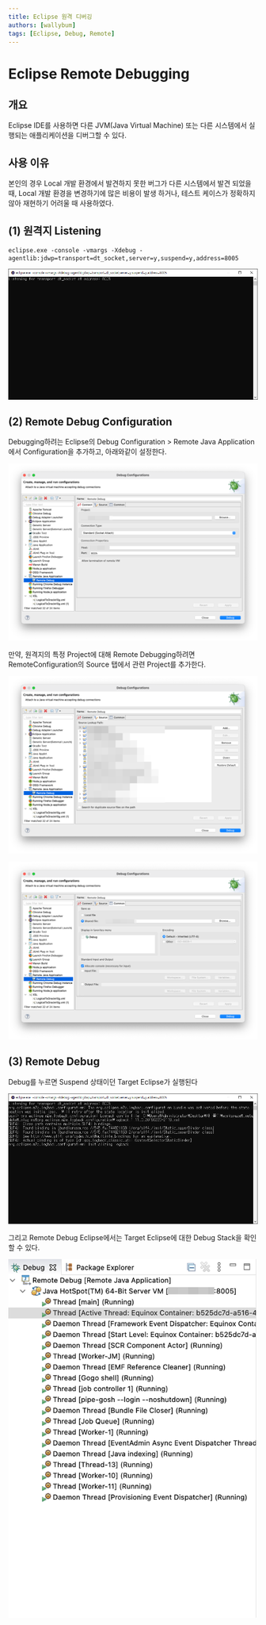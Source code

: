 ```yaml
---
title: Eclipse 원격 디버깅
authors: [wallybum]
tags: [Eclipse, Debug, Remote]
---
```


# Eclipse Remote Debugging

## 개요
Eclipse IDE를 사용하면 다른 JVM(Java Virtual Machine) 또는 다른 시스템에서 실행되는 애플리케이션을 디버그할 수 있다.

<!--truncate-->
## 사용 이유
본인의 경우 Local 개발 환경에서 발견하지 못한 버그가 다른 시스템에서 발견 되었을 때, Local 개발 환경을 변경하기에 많은 비용이 발생 하거나, 테스트 케이스가 정확하지 않아 재현하기 어려울 때 사용하였다. 

## (1) 원격지 Listening
```
eclipse.exe -console -vmargs -Xdebug -agentlib:jdwp=transport=dt_socket,server=y,suspend=y,address=8005
```
![img1](./Listening.png)

## (2) Remote Debug Configuration
Debugging하려는 Eclipse의 Debug Configuration > Remote Java Application에서 Configuration을 추가하고,
아래와같이 설정한다.

![img2](./RemoteDebugConnectConfiguration.png)

만약, 원격지의 특정 Project에 대해 Remote Debugging하려면 RemoteConfiguration의 Source 탭에서 관련 Project를 추가한다.

![img3](./RemoteDebugSourceConfiguration.png)

![img4](./RemoteDebugCommonConfiguration.png)

## (3) Remote Debug
Debug를 누르면 Suspend 상태이던 Target Eclipse가 실행된다

![img5](./Executing.png)

그리고 Remote Debug Eclipse에서는 Target Eclipse에 대한 Debug Stack을 확인할 수 있다.

![img6](./RemoteDebugStack.png)
